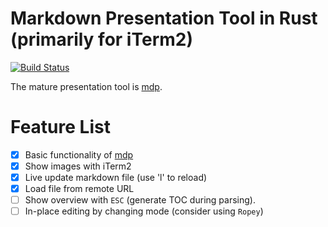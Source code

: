 # Markdown Presentation Tool in Rust (primarily for iTerm2)

[![Build Status][travis]](https://travis-ci.com/nebgnahz/mdp-rs)

The mature presentation tool is [mdp](https://github.com/visit1985/mdp).

# Feature List

- [x] Basic functionality of [mdp](https://github.com/visit1985/mdp)
- [x] Show images with iTerm2
- [x] Live update markdown file (use 'l' to reload)
- [x] Load file from remote URL
- [ ] Show overview with `ESC` (generate TOC during parsing).
- [ ] In-place editing by changing mode (consider using `Ropey`)

<!-- links -->
[travis]: https://travis-ci.com/nebgnahz/mdp-rs.svg?token=FtzQss73KSBwcHhSsrGQ&branch=master
